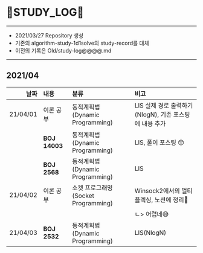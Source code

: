 # 📜STUDY_LOG📜
---
- 2021/03/27 Repository 생성
- 기존의 algorithm-study-1d1solve의 study-record를 대체
- 이전의 기록은 Old/study-log@@@@.md
---

## 2021/04

<div markdown="1">

|날짜|내용|분류|비고|
|----:|:----|:----|:----|
|21/04/01|이론 공부 | 동적계획법 (Dynamic Programming) | LIS 실제 경로 출력하기 (NlogN), 기존 포스팅에 내용 추가|
||**BOJ 14003**| 동적계획법 (Dynamic Programming) | LIS, 풀이 포스팅 😯|
||**BOJ 2568**| 동적계획법 (Dynamic Programming) | LIS |
|21/04/02|이론 공부 | 소켓 프로그래밍 (Socket Programming) | Winsock2에서의 멀티플렉싱, 노션에 정리📃 |
||||ㄴ> 어렵네😅|
|21/04/03|**BOJ 2532**|동적계획법 (Dynamic Programming) | LIS(NlogN) |

